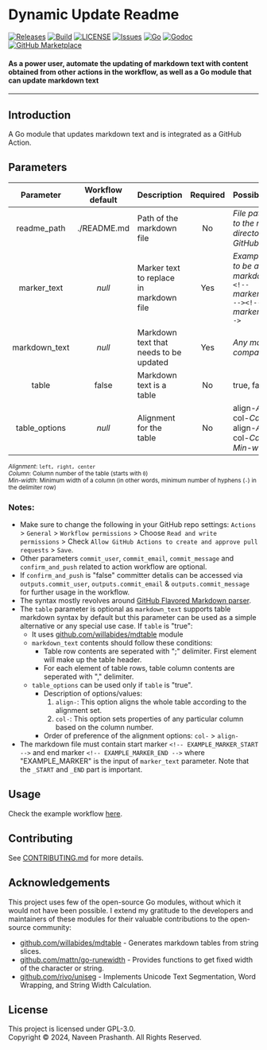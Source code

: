 # Dynamic Update Readme

[![Releases](https://img.shields.io/github/v/release/gnpaone/dynamic-update-readme?style=flat-square)](https://github.com/gnpaone/dynamic-update-readme/releases)
[![Build](https://img.shields.io/github/actions/workflow/status/gnpaone/dynamic-update-readme/build.yml?style=flat-square&logo=github)](https://github.com/gnpaone/dynamic-update-readme/actions/workflows/build.yml)
[![LICENSE](https://img.shields.io/github/license/gnpaone/dynamic-update-readme?color=green&style=flat-square)](https://github.com/gnpaone/dynamic-update-readme/blob/main/LICENSE)
[![Issues](https://img.shields.io/github/issues/gnpaone/dynamic-update-readme?color=orange&style=flat-square)](https://github.com/gnpaone/dynamic-update-readme/issues)
[![Go](https://img.shields.io/github/go-mod/go-version/gnpaone/dynamic-update-readme?color=maroon&style=flat-square)](https://github.com/gnpaone/dynamic-update-readme/blob/main/go.mod)
[![Godoc](https://pkg.go.dev/badge/github.com/gnpaone/dynamic-update-readme.svg?utm_source=godoc)](https://godoc.org/github.com/gnpaone/dynamic-update-readme)
[![GitHub Marketplace](https://img.shields.io/badge/Marketplace-v1.0.2-undefined.svg?logo=github&logoColor=white&style=flat-square)](https://github.com/marketplace/actions/dynamic-update-readme)

#### As a power user, automate the updating of markdown text with content obtained from other actions in the workflow, as well as a Go module that can update markdown text

---

## Introduction

A Go module that updates markdown text and is integrated as a GitHub Action.

## Parameters

| Parameter        | Workflow default    | Description                                | Required    | Possible values    |
|:----------------:|:-------------------:|:-------------------------------------------|:-----------:|:-------------------|
| readme_path      | ./README.md         | Path of the markdown file                  | No          | *File path relative to the root directory of the GitHub repo*    |
| marker_text      | *null*              | Marker text to replace in markdown file    | Yes         | *Example markers to be added in the markdown:*<br>`<!-- `*marker_text*`_START --><!-- `*marker_text*`_END -->`    |
| markdown_text    | *null*              | Markdown text that needs to be updated     | Yes         | *Any markdown compatible text*    |
| table            | false               | Markdown text is a table                   | No          | true, false    |
| table_options    | *null*              | Alignment for the table                    | No          | align-*Alignment*, col-*Column*-align-*Alignment*, col-*Column*-w-*Min-width*    |

<sup>_Alignment_: `left, right, center`<br>_Column_: Column number of the table (starts with `0`)<br>_Min-width_: Minimum width of a column (in other words, minimum number of hyphens (`-`) in the delimiter row)</sup>

### Notes:
* Make sure to change the following in your GitHub repo settings: `Actions` > `General` > `Workflow permissions` > Choose `Read and write permissions` > Check `Allow GitHub Actions to create and approve pull requests` > `Save`.
* Other parameters `commit_user`, `commit_email`, `commit_message` and `confirm_and_push` related to action workflow are optional.
* If `confirm_and_push` is "false" committer detalis can be accessed via `outputs.commit_user`, `outputs.commit_email` & `outputs.commit_message` for further usage in the workflow.
* The syntax mostly revolves around [GitHub Flavored Markdown parser](https://github.github.com/gfm/).
* The `table` parameter is optional as `markdown_text` supports table markdown syntax by default but this parameter can be used as a simple alternative or any special use case. If `table` is "true":
  - It uses [github.com/willabides/mdtable](https://godoc.org/github.com/willabides/mdtable) module 
  - `markdown_text` contents should follow these conditions:
    + Table row contents are seperated with ";" delimiter. First element will make up the table header.
    + For each element of table rows, table column contents are seperated with "," delimiter.
  - `table_options` can be used only if `table` is "true".
    + Description of options/values:
      1. `align-`: This option aligns the whole table according to the alignment set.
      2. `col-`: This option sets properties of any particular column based on the column number.
    + Order of preference of the alignment options: `col-` > `align-`
* The markdown file must contain start marker `<!-- EXAMPLE_MARKER_START -->` and end marker `<!-- EXAMPLE_MARKER_END -->` where "EXAMPLE_MARKER" is the input of `marker_text` parameter. Note that the `_START` and `_END` part is important.

## Usage
Check the example workflow [here](https://github.com/gnpaone/dynamic-update-readme/blob/main/examples/update.yml).

## Contributing
See [CONTRIBUTING.md](https://github.com/gnpaone/dynamic-update-readme/blob/main/CONTRIBUTING.md) for more details.

## Acknowledgements

This project uses few of the open-source Go modules, without which it would not have been possible. I extend my gratitude to the developers and maintainers of these modules for their valuable contributions to the open-source community:

* [github.com/willabides/mdtable](https://godoc.org/github.com/willabides/mdtable) - Generates markdown tables from string slices.
* [github.com/mattn/go-runewidth](https://godoc.org/github.com/mattn/go-runewidth) - Provides functions to get fixed width of the character or string.
* [github.com/rivo/uniseg](https://godoc.org/github.com/rivo/uniseg) - Implements Unicode Text Segmentation, Word Wrapping, and String Width Calculation.

## License
This project is licensed under GPL-3.0.  
Copyright © 2024, Naveen Prashanth. All Rights Reserved.
